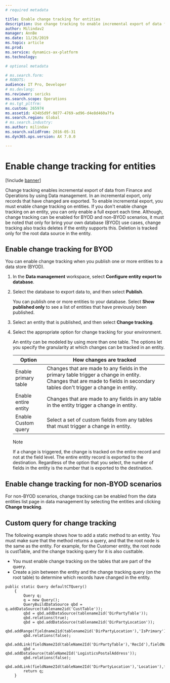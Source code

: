 ```yaml
---
# required metadata

title: Enable change tracking for entities
description: Use change tracking to enable incremental export of data from Finance and Operations.
author: Milindav2
manager: AnnBe
ms.date: 11/26/2019
ms.topic: article
ms.prod: 
ms.service: dynamics-ax-platform
ms.technology: 

# optional metadata

# ms.search.form: 
# ROBOTS: 
audience: IT Pro, Developer
# ms.devlang: 
ms.reviewer: sericks
ms.search.scope: Operations
# ms.tgt_pltfrm: 
ms.custom: 265974
ms.assetid: 434b5d9f-9877-4769-ad96-d4e8d460a7fa
ms.search.region: Global
# ms.search.industry: 
ms.author: milindav
ms.search.validFrom: 2016-05-31
ms.dyn365.ops.version: AX 7.0.0

---
```

# Enable change tracking for entities

[!include [banner](../includes/banner.md)]

Change tracking enables incremental export of data from Finance and Operations by using Data management. In an incremental export, only records that have changed are exported. To enable incremental export, you must enable change tracking on entities. If you don't enable change tracking on an entity, you can only enable a full export each time. Although, change tracking can be enabled for BYOD and non-BYOD scenarios, it must be noted that only for bring your own database (BYOD) use cases, change tracking also tracks deletes if the entity supports this. Deletion is tracked only for the root data source in the entity.

## Enable change tracking for BYOD
You can enable change tracking when you publish one or more entities to a data store (BYOD).

1. In the **Data management** workspace, select **Configure entity export to database**.
2. Select the database to export data to, and then select **Publish**.

    You can publish one or more entities to your database. Select **Show published only** to see a list of entities that have previously been published.

3. Select an entity that is published, and then select **Change tracking**.
4. Select the appropriate option for change tracking for your environment.

    An entity can be modeled by using more than one table. The options let you specify the granularity at which changes can be tracked in an entity.

    | Option               | How changes are tracked |
    |----------------------|-------------------------|
    | Enable primary table | Changes that are made to any fields in the primary table trigger a change in entity. Changes that are made to fields in secondary tables don't trigger a change in entity. |
    | Enable entire entity | Changes that are made to any fields in any table in the entity trigger a change in entity. |
    | Enable Custom query  | Select a set of custom fields from any tables that must trigger a change in entity. |

    > [!NOTE]
    > If a change is triggered, the change is tracked on the entire record and not at the field level. The entire entity record is exported to the destination. Regardless of the option that you select, the number of fields in the entity is the number that is exported to the destination.

## Enable change tracking for non-BYOD scenarios
For non-BYOD scenarios, change tracking can be enabled from the data entities list page in data management by selecting the entities and clicking **Change tracking**.

## Custom query for change tracking
The following example shows how to add a static method to an entity. You must make sure that the method returns a query, and that the root node is the same as the entity. For example, for the Customer entity, the root node is custTable, and the change tracking query for it is also custtable.

- You must enable change tracking on the tables that are part of the query.
- Create a join between the entity and the change tracking query (on the root table) to determine which records have changed in the entity.

```
public static Query defaultCTQuery()
    {
        Query q;
        q = new Query();
        QueryBuildDataSource qbd = q.addDataSource(tablename2id('CustTable'));
        qbd = qbd.addDataSource(tablename2id('DirPartyTable'));
        qbd.relations(true);
        qbd = qbd.addDataSource(tablename2id('DirPartyLocation'));
        qbd.addRange(fieldname2id(tablename2id('DirPartyLocation'),'IsPrimary')).value("1");
        qbd.relations(false);
        qbd.addLink(fieldName2Id(tableName2Id('DirPartyTable'),'RecId'),fieldName2Id(tableName2Id('DirPartyLocation'),'Party'));
        qbd = qbd.addDataSource(tableName2Id('LogisticsPostalAddress'));
        qbd.relations(false);
        qbd.addLink(fieldName2Id(tableName2Id('DirPartyLocation'),'Location'),fieldName2Id(tableName2Id('LogisticsPostalAddress'),'Location'));
        return q;
    }
```
